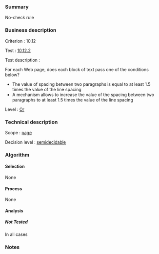 ### Summary

No-check rule

### Business description

Criterion : 10.12

Test : [10.12.2](http://www.accessiweb.org/index.php/accessiweb-22-english-version.html#test-10-12-2)

Test description :

For each Web page, does each block of text pass one of the conditions
below?

-   The value of spacing between two paragraphs is equal to at least 1.5
    times the value of the line spacing
-   A mechanism allows to increase the value of the spacing between two
    paragraphs to at least 1.5 times the value of the line spacing

Level : [Or](/en/category/rules-design/accessiweb-11/level/or)

### Technical description

Scope : [page](/en/category/rules-design/accessiweb-11/scope/page)

Decision level :
[semidecidable](/en/category/rules-design/accessiweb-11/decision-level/semidecidable)

### Algorithm

#### Selection

None

#### Process

None

#### Analysis

##### Not Tested

In all cases

### Notes


